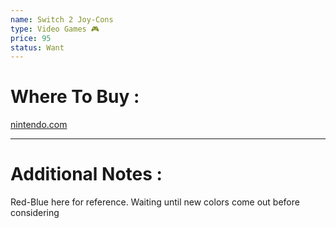 ```yaml
---
name: Switch 2 Joy-Cons
type: Video Games 🎮
price: 95
status: Want
---
```

# Where To Buy :

[nintendo.com](https://www.nintendo.com/us/store/products/nintendo-switch-2-joy-con-2-l-r-light-blue-light-red-123677/)

---
# Additional Notes :

Red-Blue here for reference. Waiting until new colors come out before considering